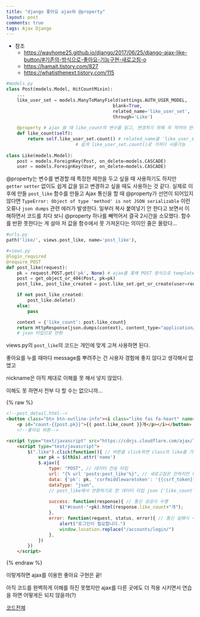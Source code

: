 ```yaml
---
title: "django 좋아요 ajax와 @property"
layout: post
comments: true
tags: Ajax Django
---
```




+ 참조
  + <https://wayhome25.github.io/django/2017/06/25/django-ajax-like-button/#기존의-방식으로-좋아요-기능구현-새로고침-o>
  + <https://hamait.tistory.com/827>
  + <https://whatisthenext.tistory.com/115>

  

```python
#models.py
class Post(models.Model, HitCountMixin):
    ...
    like_user_set = models.ManyToManyField(settings.AUTH_USER_MODEL,
                                        blank=True,
                                        related_name='like_user_set',
                                        through='Like')
    
    @property # ajax 쓸 때 like_count의 변수를 읽고, 변경하기 위해 꼭 적어야 한다.
    def like_count(self):
        return self.like_user_set.count() # related_name을 'like_user_set'으로 설정했기에
    					  # 쉽게 like_user_set.count()로 가져다 사용가능
        
class Like(models.Model):
    post = models.ForeignKey(Post, on_delete=models.CASCADE)
    user = models.ForeignKey(User, on_delete=models.CASCADE)
```



@property는 변수를 변경할 때 특정한 제한을 두고 싶을 때 사용하기도 하지만 `getter` `setter` 없이도 쉽게 값을 읽고 변경하고 싶을 때도 사용하는 것 같다. 실제로 이후에 만들 `post_like`  함수를 만들고 Ajax 통신을 할 때 @property가 선언이 되어있지 않다면 `TypeError: Object of type 'method' is not JSON serializable` 이런 오류나 `json dumps` 관련 에러가 발생한다. 일부러 복사 붙여넣기 안 한다고 보면서 이해하면서 코드를 치다 보니 @property 하나를 빼먹어서 결국 2시간을 소모했다. 함수를 반환 못한다는 게 설마 저 값을 함수에서 못 가져온다는 의미인 줄은 몰랐다...



```python
#urls.py
path('like/', views.post_like, name='post_like'),
```



```python
#views.py
@login_required
@require_POST
def post_like(request):
    pk = request.POST.get('pk', None) # ajax를 통해 POST 방식으로 template에서 작동
    post = get_object_or_404(Post, pk=pk)
    post_like, post_like_created = post.like_set.get_or_create(user=request.user)

    if not post_like_created:
        post_like.delete()
    else:
        pass

    context = {'like_count': post.like_count}
    return HttpResponse(json.dumps(context), content_type="application/json")
    # json 타입으로 반환
```



views.py의 `post_like`의 코드는 개인에 맞게 고쳐 사용하면 된다.

좋아요를 누를 때마다 message를 뿌려주는 건 사용자 경험에 좋지 않다고 생각해서 없앴고

nickname은 아직 제대로 이해를 못 해서 넣지 않았다.

이해도 못 하면서 전부 다 할 수는 없으니까...


{% raw %}
```html
<!--post_detail.html-->
<button class="btn btn-outline-info"><i class="like fas fa-heart" name="{{post.pk}}">
	<p id="count-{{post.pk}}">{{ post.like_count }}개</p></i></button>
	<!--좋아요 버튼-->

<script type="text/javascript" src="https://cdnjs.cloudflare.com/ajax/libs/jquery/3.3.1/jquery.min.js"></script>
	<script type="text/javascript">
		$(".like").click(function(){ // 버튼을 click하면 class의 like를 가져와서 ajax 기능 시작
			var pk = $(this).attr('name')
			$.ajax({
				type: "POST", // 데이터 전송 타입
				url: "{% url 'posts:post_like'%}", // 새로고침은 안하지만 데이터를 보낼 url은 필요하므로 보낼 url 지정
				data: {'pk': pk, 'csrfmiddlewaretoken': '{{csrf_token}}'},
				dataType: "json",
				// post_like에서 반환하기로 한 데이터 타입 json {'like_count': post.like_count}을 반환
            
				success: function(response){ // 통신 성공시 수행
					$("#count-"+pk).html(response.like_count+"개");
				},
				error: function(request, status, error){ // 통신 실패시 수행
					alert("로그인이 필요합니다.")
					window.location.replace("/accounts/login/")
				},
			})
		})
	</script>
```
{% endraw %}


이렇게하면 ajax를 이용한 좋아요 구현은 끝!

아직 코드를 완벽하게 이해를 하진 못했지만 ajax를 다른 곳에도 더 적용 시키면서 연습을 하면 어떻게든 되지 않을까(?)

[코드전체](https://github.com/pjs21s/Capstone_Website_django)

